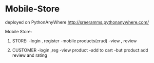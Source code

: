 # Mobile-Store

deployed on PythonAnyWhere
http://sreeramms.pythonanywhere.com/

Mobile Store:


1. STORE:
    -login , register
    -mobile products(crud)
    -view , review

2. CUSTOMER
    -login ,reg
    -view product
    -add to cart
    -but product
    add review and rating
